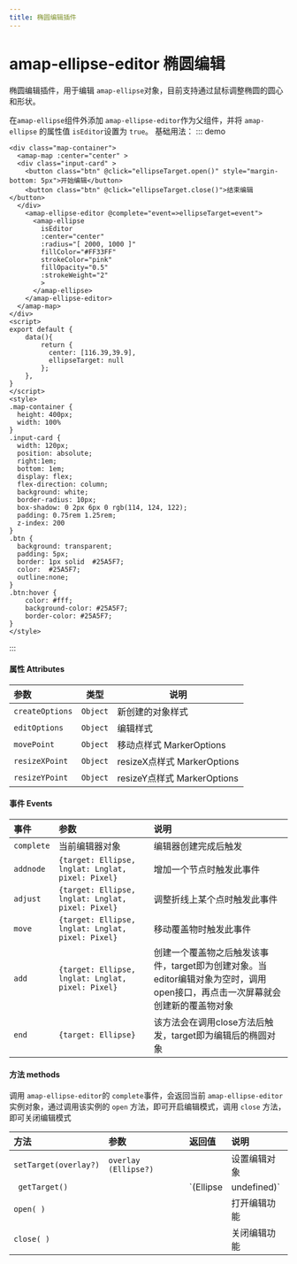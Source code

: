 ```yaml
---
title: 椭圆编辑插件
---
```

# amap-ellipse-editor 椭圆编辑
椭圆编辑插件，用于编辑 `amap-ellipse`对象，目前支持通过鼠标调整椭圆的圆心和形状。

在`amap-ellipse`组件外添加 `amap-ellipse-editor`作为父组件，并将 `amap-ellipse` 的属性值  `isEditor`设置为 `true`。
基础用法：
::: demo
```vue
<div class="map-container">
  <amap-map :center="center" >
  <div class="input-card" >
    <button class="btn" @click="ellipseTarget.open()" style="margin-bottom: 5px">开始编辑</button> 
    <button class="btn" @click="ellipseTarget.close()">结束编辑</button> 
  </div>
    <amap-ellipse-editor @complete="event=>ellipseTarget=event">
      <amap-ellipse
        isEditor
        :center="center"
        :radius="[ 2000, 1000 ]"
        fillColor="#FF33FF"
        strokeColor="pink"
        fillOpacity="0.5"
        :strokeWeight="2"
        >
      </amap-ellipse>
    </amap-ellipse-editor>
  </amap-map>
</div>
<script>
export default {
    data(){
        return {
          center: [116.39,39.9],
          ellipseTarget: null
        };
    },
}
</script>
<style>
.map-container {
  height: 400px;
  width: 100%
}
.input-card {
  width: 120px; 
  position: absolute; 
  right:1em;
  bottom: 1em;
  display: flex;
  flex-direction: column;
  background: white;
  border-radius: 10px;
  box-shadow: 0 2px 6px 0 rgb(114, 124, 122);
  padding: 0.75rem 1.25rem;
  z-index: 200
}
.btn {
  background: transparent;
  padding: 5px;
  border: 1px solid  #25A5F7;
  color:  #25A5F7;
  outline:none;
}
.btn:hover {
    color: #fff;
    background-color: #25A5F7;
    border-color: #25A5F7;
}
</style>
```
:::

#### 属性  Attributes

| 参数           | 类型                       | 说明                                                         |
| :------------- | -------------------------- | ------------------------------------------------------------ |
| `createOptions`| `Object`                   |               新创建的对象样式                 |
| `editOptions `       | `Object`                   | 编辑样式                                            |
| `movePoint `       | `Object`                   | 移动点样式 MarkerOptions                                   |
| `resizeXPoint`        | `Object`                    | resizeX点样式 MarkerOptions                                          |
| `resizeYPoint `      | `Object`                   | resizeY点样式 MarkerOptions                                 |

#### 事件 Events
| 事件         | 参数                                                         | 说明                                                         |
| :----------- | :----------------------------------------------------------- | :----------------------------------------------------------- |
| `complete`    | 当前编辑器对象 <img width=400/> | 编辑器创建完成后触发 |
| `addnode`    | `{target: Ellipse, lnglat: Lnglat, pixel: Pixel}`| 增加一个节点时触发此事件|
| `adjust`     | `{target: Ellipse, lnglat: Lnglat, pixel: Pixel}` |  调整折线上某个点时触发此事件 |
| `move`    | `{target: Ellipse, lnglat: Lnglat, pixel: Pixel}`| 	移动覆盖物时触发此事件 |
| `add`    | `{target: Ellipse, lnglat: Lnglat, pixel: Pixel}`| 	创建一个覆盖物之后触发该事件，target即为创建对象。当editor编辑对象为空时，调用open接口，再点击一次屏幕就会创建新的覆盖物对象 |
| `end`        | `{target: Ellipse}`                                              | 该方法会在调用close方法后触发，target即为编辑后的椭圆对象 |

#### 方法 methods

调用 `amap-ellipse-editor`的 `complete`事件，会返回当前 `amap-ellipse-editor` 实例对象，通过调用该实例的 `open` 方法，即可开启编辑模式，调用 `close` 方法，即可关闭编辑模式

| 方法       | 参数 |返回值 | 说明                                                         |
| :--------- | :----- |:----- | :----------------------------------------------------------- |
| `setTarget(overlay?)`   | `overlay (Ellipse?)`     | |设置编辑对象 |
| ` getTarget()`   |      |`(Ellipse | undefined)` |获取编辑对象 |
| `open( )`   |      | |打开编辑功能 |
| `close( )` |        | |关闭编辑功能                                                 |

